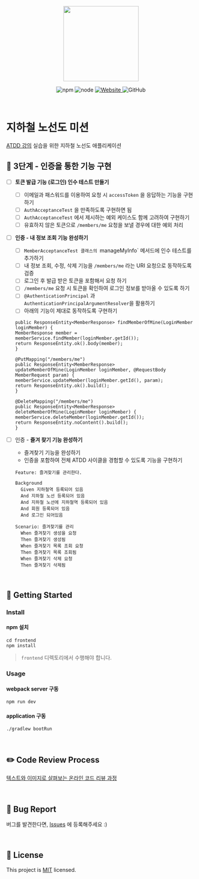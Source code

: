 <p align="center">
    <img width="200px;" src="https://raw.githubusercontent.com/woowacourse/atdd-subway-admin-frontend/master/images/main_logo.png"/>
</p>
<p align="center">
  <img alt="npm" src="https://img.shields.io/badge/npm-%3E%3D%205.5.0-blue">
  <img alt="node" src="https://img.shields.io/badge/node-%3E%3D%209.3.0-blue">
  <a href="https://edu.nextstep.camp/c/R89PYi5H" alt="nextstep atdd">
    <img alt="Website" src="https://img.shields.io/website?url=https%3A%2F%2Fedu.nextstep.camp%2Fc%2FR89PYi5H">
  </a>
  <img alt="GitHub" src="https://img.shields.io/github/license/next-step/atdd-subway-service">
</p>

<br>

# 지하철 노선도 미션

[ATDD 강의](https://edu.nextstep.camp/c/R89PYi5H) 실습을 위한 지하철 노선도 애플리케이션

## 🚀 3단계 - 인증을 통한 기능 구현

- [ ] **토큰 발급 기능 (로그인) 인수 테스트 만들기**
  - [ ] 이메일과 패스워드를 이용하여 요청 시 `accessToken` 을 응답하는 기능을 구현하기
  - [ ] `AuthAcceptanceTest` 을 만족하도록 구현하면 됨
  - [ ] `AuthAcceptanceTest` 에서 제시하는 예외 케이스도 함께 고려하여 구현하기
  - [ ] 유효하지 않은 토큰으로 `/members/me` 요청을 보낼 경우에 대한 예외 처리
- [ ] **인증 - 내 정보 조회 기능 완성하기**
  - [ ] `MemberAcceptanceTest 클래스의 `manageMyInfo` 메서드에 인수 테스트를 추가하기
  - [ ] 내 정보 조회, 수정, 삭제 기능을 `/members/me` 라는 URI 요청으로 동작하도록 검증
  - [ ] 로그인 후 발급 받은 토큰을 포함해서 요청 하기
  - [ ] `/members/me` 요청 시 토큰을 확인하여 로그인 정보를 받아올 수 있도록 하기
  - [ ] `@AuthenticationPrincipal` 과 `AuthenticationPrincipalArgumentResolver`을 활용하기
  - [ ] 아래의 기능이 제대로 동작하도록 구현하기
  ```@GetMapping("/members/me")
  public ResponseEntity<MemberResponse> findMemberOfMine(LoginMember loginMember) {
  MemberResponse member = memberService.findMember(loginMember.getId());
  return ResponseEntity.ok().body(member);
  }
  
  @PutMapping("/members/me")
  public ResponseEntity<MemberResponse> updateMemberOfMine(LoginMember loginMember, @RequestBody MemberRequest param) {
  memberService.updateMember(loginMember.getId(), param);
  return ResponseEntity.ok().build();
  }
  
  @DeleteMapping("/members/me")
  public ResponseEntity<MemberResponse> deleteMemberOfMine(LoginMember loginMember) {
  memberService.deleteMember(loginMember.getId());
  return ResponseEntity.noContent().build();
  }
  ```

- [ ] 인증 - **즐겨 찾기 기능 완성하기**
  - 즐겨찾기 기능을 완성하기
  - 인증을 포함하여 전체 ATDD 사이클을 경험할 수 있도록 기능을 구현하기

  ```
  Feature: 즐겨찾기를 관리한다.

  Background 
    Given 지하철역 등록되어 있음
    And 지하철 노선 등록되어 있음
    And 지하철 노선에 지하철역 등록되어 있음
    And 회원 등록되어 있음
    And 로그인 되어있음

  Scenario: 즐겨찾기를 관리
    When 즐겨찾기 생성을 요청
    Then 즐겨찾기 생성됨
    When 즐겨찾기 목록 조회 요청
    Then 즐겨찾기 목록 조회됨
    When 즐겨찾기 삭제 요청
    Then 즐겨찾기 삭제됨
  ```
<br>

## 🚀 Getting Started

### Install

#### npm 설치

```
cd frontend
npm install
```
> `frontend` 디렉토리에서 수행해야 합니다.

### Usage
#### webpack server 구동
```
npm run dev
```
#### application 구동
```
./gradlew bootRun
```
<br>

## ✏️ Code Review Process
[텍스트와 이미지로 살펴보는 온라인 코드 리뷰 과정](https://github.com/next-step/nextstep-docs/tree/master/codereview)

<br>

## 🐞 Bug Report

버그를 발견한다면, [Issues](https://github.com/next-step/atdd-subway-service/issues) 에 등록해주세요 :)

<br>

## 📝 License

This project is [MIT](https://github.com/next-step/atdd-subway-service/blob/master/LICENSE.md) licensed.
